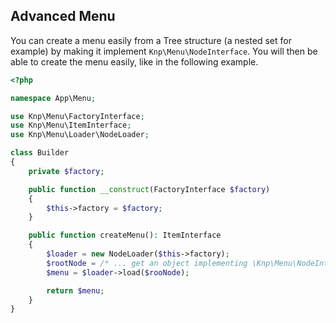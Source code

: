 Advanced Menu
-------------

You can create a menu easily from a Tree structure (a nested set for example) by
making it implement `Knp\Menu\NodeInterface`. You will then be able
to create the menu easily, like in the following example. 

```php
<?php

namespace App\Menu;

use Knp\Menu\FactoryInterface;
use Knp\Menu\ItemInterface;
use Knp\Menu\Loader\NodeLoader;

class Builder
{
    private $factory;

    public function __construct(FactoryInterface $factory)
    {   
        $this->factory = $factory;
    }   

    public function createMenu(): ItemInterface
    {   
        $loader = new NodeLoader($this->factory);
        $rootNode = /* ... get an object implementing \Knp\Menu\NodeInterface */;
        $menu = $loader->load($rooNode);

        return $menu;
    } 
}
```

